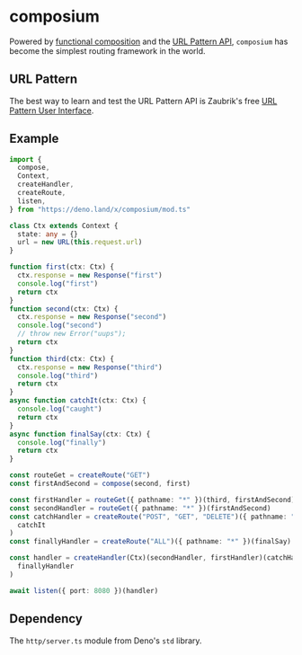 # composium

Powered by
[functional composition](https://en.wikipedia.org/wiki/Function_composition) and
the
[URL Pattern API](https://developer.mozilla.org/en-US/docs/Web/API/URL_Pattern_API),
`composium` has become the simplest routing framework in the world.

## URL Pattern

The best way to learn and test the URL Pattern API is Zaubrik's free
[URL Pattern User Interface](https://dev.zaubrik.com/urlpattern/).

## Example

```ts
import {
  compose,
  Context,
  createHandler,
  createRoute,
  listen,
} from "https://deno.land/x/composium/mod.ts"

class Ctx extends Context {
  state: any = {}
  url = new URL(this.request.url)
}

function first(ctx: Ctx) {
  ctx.response = new Response("first")
  console.log("first")
  return ctx
}
function second(ctx: Ctx) {
  ctx.response = new Response("second")
  console.log("second")
  // throw new Error("uups");
  return ctx
}
function third(ctx: Ctx) {
  ctx.response = new Response("third")
  console.log("third")
  return ctx
}
async function catchIt(ctx: Ctx) {
  console.log("caught")
  return ctx
}
async function finalSay(ctx: Ctx) {
  console.log("finally")
  return ctx
}

const routeGet = createRoute("GET")
const firstAndSecond = compose(second, first)

const firstHandler = routeGet({ pathname: "*" })(third, firstAndSecond)
const secondHandler = routeGet({ pathname: "*" })(firstAndSecond)
const catchHandler = createRoute("POST", "GET", "DELETE")({ pathname: "*" })(
  catchIt
)
const finallyHandler = createRoute("ALL")({ pathname: "*" })(finalSay)

const handler = createHandler(Ctx)(secondHandler, firstHandler)(catchHandler)(
  finallyHandler
)

await listen({ port: 8080 })(handler)
```

## Dependency

The `http/server.ts` module from Deno's `std` library.
